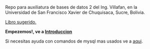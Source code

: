 Repo para auxiliatura de bases de datos 2 del Ing. Villafan, en la Universidad de San Francisco Xavier de Chuquisaca, Sucre, Bolivia.

[Libro sugerido.](https://drive.google.com/file/d/1eqNs8WJeMIxQ2HVvxIBH2SjJ7wnkm-Iv/view?usp=share_link)

**Empezemos!, ve a [Introduccion](./lecciones/Introduccion/Introduccion.md)**

Si necesitas ayuda con comandos de mysql mas usados ve a [aqui](./CodigosAyuda.md).